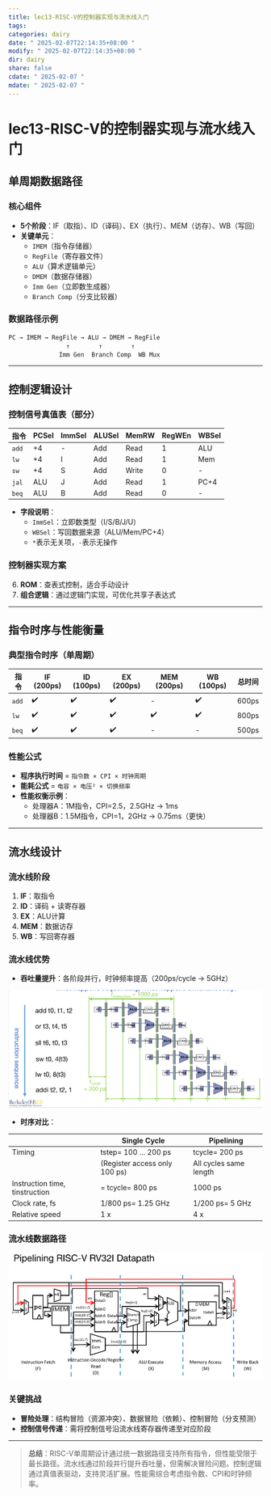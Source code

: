 ```yaml
---
title: lec13-RISC-V的控制器实现与流水线入门
tags: 
categories: dairy
date: " 2025-02-07T22:14:35+08:00 "
modify: " 2025-02-07T22:14:35+08:00 "
dir: dairy
share: false
cdate: " 2025-02-07 "
mdate: " 2025-02-07 "
---
```

# lec13-RISC-V的控制器实现与流水线入门
## 单周期数据路径
### 核心组件
- **5个阶段**：IF（取指）、ID（译码）、EX（执行）、MEM（访存）、WB（写回）
- **关键单元**：
  - `IMEM`（指令存储器）
  - `RegFile`（寄存器文件）
  - `ALU`（算术逻辑单元）
  - `DMEM`（数据存储器）
  - `Imm Gen`（立即数生成器）
  - `Branch Comp`（分支比较器）

### 数据路径示例
```verilog
PC → IMEM → RegFile → ALU → DMEM → RegFile
                ↑        ↑        ↑
              Imm Gen  Branch Comp  WB Mux
```

---

## 控制逻辑设计
### 控制信号真值表（部分）
| 指令    | PCSel | ImmSel | ALUSel | MemRW | RegWEn | WBSel  |
|---------|-------|--------|--------|-------|--------|--------|
| `add`   | +4    | -      | Add    | Read  | 1      | ALU    |
| `lw`    | +4    | I      | Add    | Read  | 1      | Mem    |
| `sw`    | +4    | S      | Add    | Write | 0      | -      |
| `jal`   | ALU   | J      | Add    | Read  | 1      | PC+4   |
| `beq`   | ALU   | B      | Add    | Read  | 0      | -      |

- **字段说明**：
  - `ImmSel`：立即数类型（I/S/B/J/U）
  - `WBSel`：写回数据来源（ALU/Mem/PC+4）
  - `*`表示无关项，`-`表示无操作

### 控制器实现方案
6. **ROM**：查表式控制，适合手动设计
7. **组合逻辑**：通过逻辑门实现，可优化共享子表达式

---

## 指令时序与性能衡量
### 典型指令时序（单周期）
| 指令 | IF (200ps) | ID (100ps) | EX (200ps) | MEM (200ps) | WB (100ps) | 总时间 |
|------|------------|------------|------------|-------------|------------|--------|
| `add`| ✔️         | ✔️         | ✔️         | -           | ✔️         | 600ps  |
| `lw` | ✔️         | ✔️         | ✔️         | ✔️          | ✔️         | 800ps  |
| `beq`| ✔️         | ✔️         | ✔️         | -           | -          | 500ps  |

### 性能公式
- **程序执行时间** = `指令数 × CPI × 时钟周期`
- **能耗公式** = `电容 × 电压² × 切换频率`
- **性能权衡示例**：
  - 处理器A：1M指令，CPI=2.5，2.5GHz → 1ms
  - 处理器B：1.5M指令，CPI=1，2GHz → 0.75ms（更快）

---

## 流水线设计
### 流水线阶段

1. **IF**：取指令
2. **ID**：译码 + 读寄存器
3. **EX**：ALU计算
4. **MEM**：数据访存
5. **WB**：写回寄存器


### 流水线优势
- **吞吐量提升**：各阶段并行，时钟频率提高（200ps/cycle → 5GHz）

![image.png](https://raw.githubusercontent.com/Tendourisu/images/master/202502072347356.png)
- **时序对比**：

|                                | Single Cycle                  | Pipelining             |
| ------------------------------ | ----------------------------- | ---------------------- |
| Timing                         | tstep= 100 … 200 ps           | tcycle= 200 ps         |
|                                | (Register access only 100 ps) | All cycles same length |
| Instruction time, tinstruction | = tcycle= 800 ps              | 1000 ps                |
| Clock rate, fs                 | 1/800 ps= 1.25 GHz            | 1/200 ps= 5 GHz        |
| Relative speed                 | 1 x                           | 4 x                    |

### 流水线数据路径
![image.png](https://raw.githubusercontent.com/Tendourisu/images/master/202502072348521.png)

### 关键挑战
- **冒险处理**：结构冒险（资源冲突）、数据冒险（依赖）、控制冒险（分支预测）
- **控制信号传递**：需将控制信号沿流水线寄存器传递至对应阶段

---

> **总结**：RISC-V单周期设计通过统一数据路径支持所有指令，但性能受限于最长路径。流水线通过阶段并行提升吞吐量，但需解决冒险问题。控制逻辑通过真值表驱动，支持灵活扩展。性能需综合考虑指令数、CPI和时钟频率。